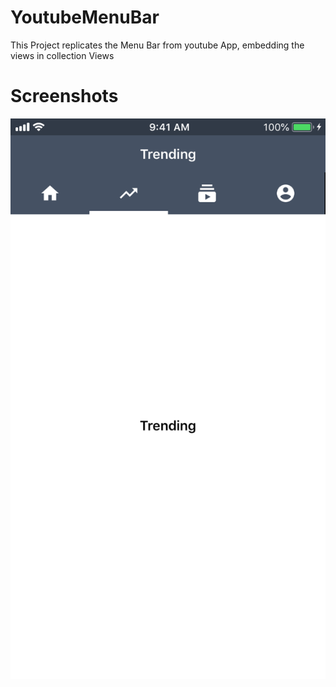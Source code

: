 #  YoutubeMenuBar

This Project replicates the Menu Bar from youtube App, embedding the views in collection Views


# Screenshots

![Alt text](sc1.png?raw=true "MenuBar")

